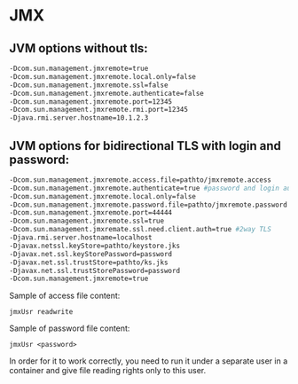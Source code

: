# JMX
## JVM options without tls:
```bash
-Dcom.sun.management.jmxremote=true
-Dcom.sun.management.jmxremote.local.only=false
-Dcom.sun.management.jmxremote.ssl=false
-Dcom.sun.management.jmxremote.authenticate=false
-Dcom.sun.management.jmxremote.port=12345
-Dcom.sun.management.jmxremote.rmi.port=12345
-Djava.rmi.server.hostname=10.1.2.3
```
## JVM options for bidirectional TLS with login and password:
```bash
-Dcom.sun.management.jmxremote.access.file=pathto/jmxremote.access
-Dcom.sun.management.jmxremote.authenticate=true #password and login authentication
-Dcom.sun.management.jmxremote.local.only=false 
-Dcom.sun.management.jmxremote.password.file=pathto/jmxremote.password 
-Dcom.sun.management.jmxremote.port=44444
-Dcom.sun.management.jmxremote.ssl=true
-Dcom.sun.management.jmxremate.ssl.need.client.auth=true #2way TLS
-Djava.rmi.server.hostname=localhost
-Djavax.netssl.keyStore=pathto/keystore.jks
-Djavax.net.ssl.keyStorePassword=password
-Djavax.net.ssl.trustStore=pathto/ks.jks
-Djavax.net.ssl.trustStorePassword=password
-Dcom.sun.management.jmxremote=true
```
Sample of access file content:
```
jmxUsr readwrite
```
Sample of  password file content:
```
jmxUsr <password>
```
In order for it to work correctly, you need to run it under a separate user in a container and give file reading rights only to this
user.